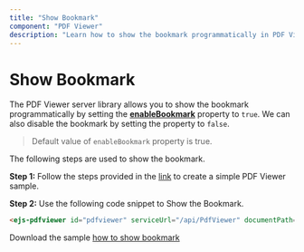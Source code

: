 ```yaml
---
title: "Show Bookmark"
component: "PDF Viewer"
description: "Learn how to show the bookmark programmatically in PDF Viewer control"
---
```


# Show Bookmark

The PDF Viewer server library allows you to show the bookmark programmatically by setting the [**enableBookmark**](https://ej2.syncfusion.com/javascript/documentation/api/pdfviewer/#enablebookmark) property to `true`. We can also disable the bookmark by setting the property to `false`.

>Default value of `enableBookmark` property is true.

The following steps are used to show the bookmark.

**Step 1:** Follow the steps provided in the [link](https://ej2.syncfusion.com/aspnetcore/documentation/pdfviewer/getting-started/) to create a simple PDF Viewer sample.

**Step 2:** Use the following code snippet to Show the Bookmark.

```html
<ejs-pdfviewer id="pdfviewer" serviceUrl="/api/PdfViewer" documentPath="PDF Succinctly.pdf" enableBookmark="true"></ejs-pdfviewer>
```

Download the sample [how to show bookmark](https://www.syncfusion.com/downloads/support/directtrac/general/ze/Coresample-473210677.zip)
